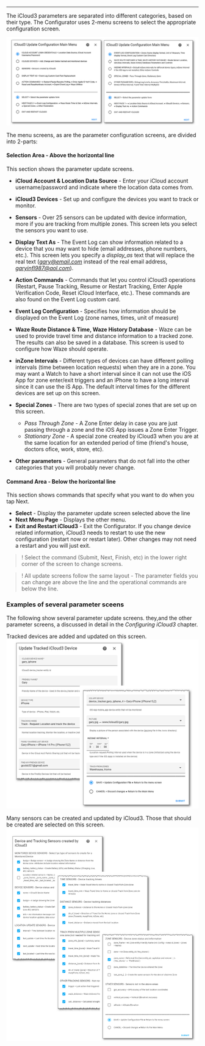 ------

The iCloud3 parameters are separated into different categories, based on their type. The Configurator uses 2-menu screens to select the appropriate configuration screen.

![](../images/cf-menu-1-2-sbs.png)

The menu screens, as are the parameter configuration screens, are divided into 2-parts:

#### Selection Area - Above the horizontal line

This section shows the parameter update screens.

- **iCloud Account & Location Data Source** - Enter your iCloud account username/password and indicate where the location data comes from.
- **iCloud3 Devices** - Set up and configure the devices you want to track or monitor.
- **Sensors** - Over 25 sensors can be updated with device information, more if you are tracking from multiple zones. This screen lets you select the sensors you want to use.
- **Display Text As** - The Event Log can show information related to a device that you may want to hide (email addresses, phone numbers, etc.). This screen lets you specify a *display_as* text that will replace the real text (*gary@email.com* instead of the real email address, *garyinfl987@aol.com*).
- **Action Commands** - Commands that let you control iCloud3 operations (Restart, Pause Tracking, Resume or Restart Tracking, Enter Apple Verification Code, Reset iCloud Interface, etc.). These commands are also found on the Event Log custom card.
- **Event Log Configuration** - Specifies how information should be displayed on the Event Log (zone names, times, unit of measure)
- **Waze Route Distance & Time, Waze History Database** - Waze can be used to provide travel time and distance information to a tracked zone. The results can also be saved in a database. This screen is used to configure how Waze should operate.
- **inZone Intervals** - Different types of devices can have different polling intervals (time between location requests) when they are in a zone. You may want a Watch to have a short interval since it can not use the iOS App for zone enter/exit triggers and an iPhone to have a long interval since it can use the iS App. The default interval times for the different devices are set up on this screen. 
- **Special Zones** - There are two types of special zones that are set up on this screen.
  - *Pass Through Zone* - A Zone Enter delay in case you are just passing through a zone and the iOS App issues a Zone Enter Trigger.
  - *Stationary Zone* - A special zone created by iCloud3 when you are at the same location for an extended period of time (friend's house, doctors ofice, work, store, etc).

- **Other parameters** - General parameters that do not fall into the other categories that you will probably never change.

#### Command Area - Below the horizontal line

This section shows commands that specify what you want to do when you tap Next.

- **Select** - Display the parameter update screen selected above the line
- **Next Menu Page** - Displays the other menu.
- **Exit and Restart iCloud3** - Exit the Configurator. If you change device related information, iCloud3 needs to restart to use the new configuration (restart now or restart later). Other changes may not need a restart and you will just exit.

> ! Select the command (Submit, Next, Finish, etc) in the lower right corner of the screen to change screens.

> ! All update screens follow the same layout - The parameter fields you can change are above the line and the operational commands are below the line. 



### Examples of several parameter sceens

The following show several parameter update screens. they,and the other parameter screens, a discussed in detail in the *Configuring iCloud3* chapter.

Tracked devices are added and updated on this screen.
![](../images/cf-device-update.png)



Many sensors can be created and updated by iCloud3. Those that should be created are selected on this screen.
![](../images/cf-sensors.png)
